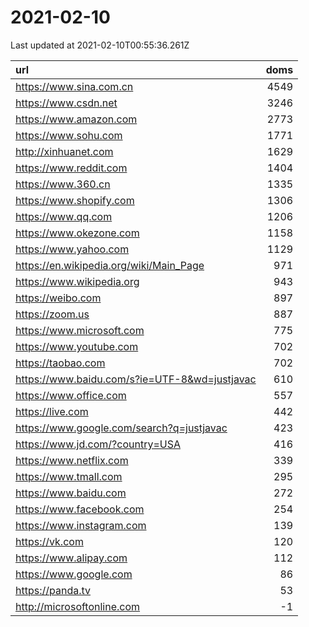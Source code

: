 # 2021-02-10

<!-- BEGIN -->
Last updated at 2021-02-10T00:55:36.261Z

url | doms
:- | -:
https://www.sina.com.cn | 4549
https://www.csdn.net | 3246
https://www.amazon.com | 2773
https://www.sohu.com | 1771
http://xinhuanet.com | 1629
https://www.reddit.com | 1404
https://www.360.cn | 1335
https://www.shopify.com | 1306
https://www.qq.com | 1206
https://www.okezone.com | 1158
https://www.yahoo.com | 1129
https://en.wikipedia.org/wiki/Main_Page | 971
https://www.wikipedia.org | 943
https://weibo.com | 897
https://zoom.us | 887
https://www.microsoft.com | 775
https://www.youtube.com | 702
https://taobao.com | 702
https://www.baidu.com/s?ie=UTF-8&wd=justjavac | 610
https://www.office.com | 557
https://live.com | 442
https://www.google.com/search?q=justjavac | 423
https://www.jd.com/?country=USA | 416
https://www.netflix.com | 339
https://www.tmall.com | 295
https://www.baidu.com | 272
https://www.facebook.com | 254
https://www.instagram.com | 139
https://vk.com | 120
https://www.alipay.com | 112
https://www.google.com | 86
https://panda.tv | 53
http://microsoftonline.com | -1
<!-- END -->

